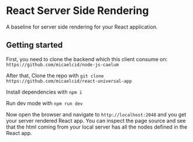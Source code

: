 # React Server Side Rendering
A baseline for server side rendering for your React application.

## Getting started
First, you need to clone the backend which this client consume on: ```https://github.com/micaelcid/node-js-caelum```


After that, Clone the repo with
```git clone https://github.com/micaelcid/react-universal-app```

Install dependencies with
```npm i```

Run dev mode with
```npm run dev```

Now open the browser and navigate to `http://localhost:2048` and you get your server rendered React app. You can inspect the page source and see that the html coming from your local server has all the nodes defined in the React app.

